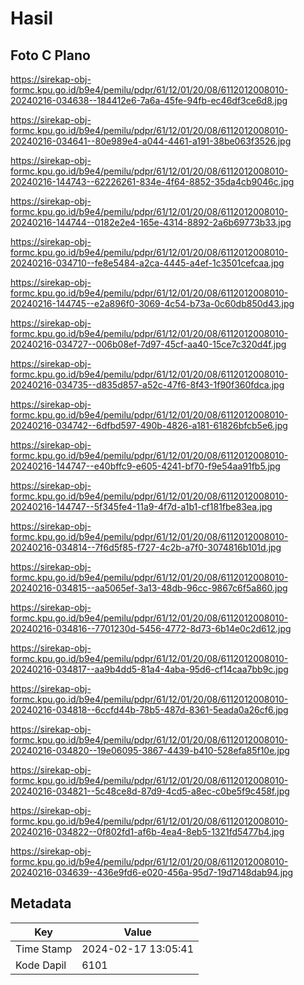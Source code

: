 # Hasil

## Foto C Plano

https://sirekap-obj-formc.kpu.go.id/b9e4/pemilu/pdpr/61/12/01/20/08/6112012008010-20240216-034638--184412e6-7a6a-45fe-94fb-ec46df3ce6d8.jpg

https://sirekap-obj-formc.kpu.go.id/b9e4/pemilu/pdpr/61/12/01/20/08/6112012008010-20240216-034641--80e989e4-a044-4461-a191-38be063f3526.jpg

https://sirekap-obj-formc.kpu.go.id/b9e4/pemilu/pdpr/61/12/01/20/08/6112012008010-20240216-144743--62226261-834e-4f64-8852-35da4cb9046c.jpg

https://sirekap-obj-formc.kpu.go.id/b9e4/pemilu/pdpr/61/12/01/20/08/6112012008010-20240216-144744--0182e2e4-165e-4314-8892-2a6b69773b33.jpg

https://sirekap-obj-formc.kpu.go.id/b9e4/pemilu/pdpr/61/12/01/20/08/6112012008010-20240216-034710--fe8e5484-a2ca-4445-a4ef-1c3501cefcaa.jpg

https://sirekap-obj-formc.kpu.go.id/b9e4/pemilu/pdpr/61/12/01/20/08/6112012008010-20240216-144745--e2a896f0-3069-4c54-b73a-0c60db850d43.jpg

https://sirekap-obj-formc.kpu.go.id/b9e4/pemilu/pdpr/61/12/01/20/08/6112012008010-20240216-034727--006b08ef-7d97-45cf-aa40-15ce7c320d4f.jpg

https://sirekap-obj-formc.kpu.go.id/b9e4/pemilu/pdpr/61/12/01/20/08/6112012008010-20240216-034735--d835d857-a52c-47f6-8f43-1f90f360fdca.jpg

https://sirekap-obj-formc.kpu.go.id/b9e4/pemilu/pdpr/61/12/01/20/08/6112012008010-20240216-034742--6dfbd597-490b-4826-a181-61826bfcb5e6.jpg

https://sirekap-obj-formc.kpu.go.id/b9e4/pemilu/pdpr/61/12/01/20/08/6112012008010-20240216-144747--e40bffc9-e605-4241-bf70-f9e54aa91fb5.jpg

https://sirekap-obj-formc.kpu.go.id/b9e4/pemilu/pdpr/61/12/01/20/08/6112012008010-20240216-144747--5f345fe4-11a9-4f7d-a1b1-cf181fbe83ea.jpg

https://sirekap-obj-formc.kpu.go.id/b9e4/pemilu/pdpr/61/12/01/20/08/6112012008010-20240216-034814--7f6d5f85-f727-4c2b-a7f0-3074816b101d.jpg

https://sirekap-obj-formc.kpu.go.id/b9e4/pemilu/pdpr/61/12/01/20/08/6112012008010-20240216-034815--aa5065ef-3a13-48db-96cc-9867c6f5a860.jpg

https://sirekap-obj-formc.kpu.go.id/b9e4/pemilu/pdpr/61/12/01/20/08/6112012008010-20240216-034816--7701230d-5456-4772-8d73-6b14e0c2d612.jpg

https://sirekap-obj-formc.kpu.go.id/b9e4/pemilu/pdpr/61/12/01/20/08/6112012008010-20240216-034817--aa9b4dd5-81a4-4aba-95d6-cf14caa7bb9c.jpg

https://sirekap-obj-formc.kpu.go.id/b9e4/pemilu/pdpr/61/12/01/20/08/6112012008010-20240216-034818--6ccfd44b-78b5-487d-8361-5eada0a26cf6.jpg

https://sirekap-obj-formc.kpu.go.id/b9e4/pemilu/pdpr/61/12/01/20/08/6112012008010-20240216-034820--19e06095-3867-4439-b410-528efa85f10e.jpg

https://sirekap-obj-formc.kpu.go.id/b9e4/pemilu/pdpr/61/12/01/20/08/6112012008010-20240216-034821--5c48ce8d-87d9-4cd5-a8ec-c0be5f9c458f.jpg

https://sirekap-obj-formc.kpu.go.id/b9e4/pemilu/pdpr/61/12/01/20/08/6112012008010-20240216-034822--0f802fd1-af6b-4ea4-8eb5-1321fd5477b4.jpg

https://sirekap-obj-formc.kpu.go.id/b9e4/pemilu/pdpr/61/12/01/20/08/6112012008010-20240216-034639--436e9fd6-e020-456a-95d7-19d7148dab94.jpg


## Metadata

| Key        | Value               |
| ---------- | ------------------- |
| Time Stamp | 2024-02-17 13:05:41 |
| Kode Dapil | 6101                |



